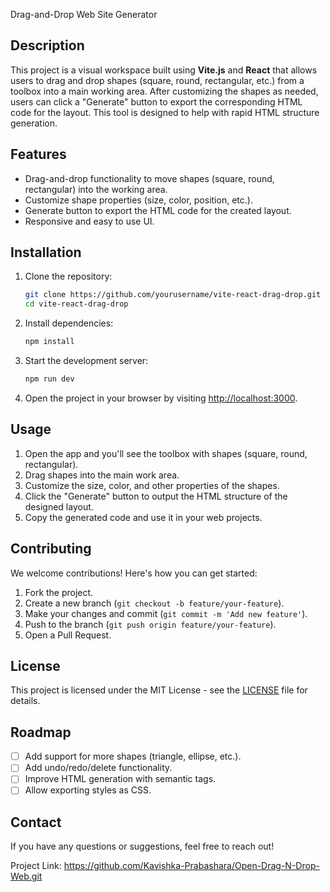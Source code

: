 Drag-and-Drop Web Site Generator

## Description
This project is a visual workspace built using **Vite.js** and **React** that allows users to drag and drop shapes (square, round, rectangular, etc.) from a toolbox into a main working area. After customizing the shapes as needed, users can click a "Generate" button to export the corresponding HTML code for the layout. This tool is designed to help with rapid HTML structure generation.

## Features
- Drag-and-drop functionality to move shapes (square, round, rectangular) into the working area.
- Customize shape properties (size, color, position, etc.).
- Generate button to export the HTML code for the created layout.
- Responsive and easy to use UI.

## Installation

1. Clone the repository:
    ```bash
    git clone https://github.com/yourusername/vite-react-drag-drop.git
    cd vite-react-drag-drop
    ```

2. Install dependencies:
    ```bash
    npm install
    ```

3. Start the development server:
    ```bash
    npm run dev
    ```

4. Open the project in your browser by visiting [http://localhost:3000](http://localhost:3000).

## Usage
1. Open the app and you'll see the toolbox with shapes (square, round, rectangular).
2. Drag shapes into the main work area.
3. Customize the size, color, and other properties of the shapes.
4. Click the "Generate" button to output the HTML structure of the designed layout.
5. Copy the generated code and use it in your web projects.

## Contributing

We welcome contributions! Here's how you can get started:

1. Fork the project.
2. Create a new branch (`git checkout -b feature/your-feature`).
3. Make your changes and commit (`git commit -m 'Add new feature'`).
4. Push to the branch (`git push origin feature/your-feature`).
5. Open a Pull Request.

## License
This project is licensed under the MIT License - see the [LICENSE](./LICENSE) file for details.

## Roadmap
- [ ] Add support for more shapes (triangle, ellipse, etc.).
- [ ] Add undo/redo/delete functionality.
- [ ] Improve HTML generation with semantic tags.
- [ ] Allow exporting styles as CSS.

## Contact
If you have any questions or suggestions, feel free to reach out!

Project Link: https://github.com/Kavishka-Prabashara/Open-Drag-N-Drop-Web.git
